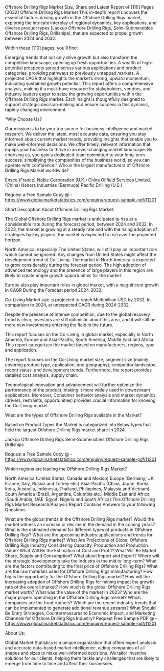 Offshore Drilling Rigs Market Size, Share and Latest Report of [110] Pages [2032]
Offshore Drilling Rigs Market This in-depth report uncovers the essential factors driving growth in the Offshore Drilling Rigs market, exploring the intricate interplay of regional dynamics, key applications, and diverse product types (Jackup Offshore Drilling Rigs, Semi-Submersibles Offshore Drilling Rigs, Drillships), that are expected to propel growth between 2024 and 2032.

Within these [110] pages, you'll find:

Emerging trends that not only drive growth but also transform the competitive landscape, opening up fresh opportunities.
A wealth of high-potential prospects spread across various applications and product categories, providing pathways to previously untapped markets.
A projected CAGR that highlights the market’s strong, upward momentum, indicating sustained growth potential.
This report offers a comprehensive analysis, making it a must-have resource for stakeholders, vendors, and industry leaders eager to seize the growing opportunities within the Offshore Drilling Rigs market. Each insight is thoughtfully designed to support strategic decision-making and ensure success in this dynamic, rapidly changing environment.

“Why Choose Us?

Our mission is to be your top source for business intelligence and market research.
We deliver the latest, most accurate data, ensuring you stay informed about current market trends, providing insights that enable you to make well-informed decisions.
We offer timely, relevant information that equips your business to thrive in an ever-changing market landscape.
By choosing us, you gain a dedicated team committed to your long-term success, simplifying the complexities of the business world, so you can operate with confidence.”
Who is the largest manufacturers of Offshore Drilling Rigs Market worldwide?

 

Ensco (France)
Noble Corporation (U.K.)
China Oilfield Services Limited. (China)
Nabors Industries (Bermuda)
Pacific Drilling (U.S.)
 

Request a Free Sample Copy @ - https://www.globalmarketstatistics.com/enquiry/request-sample-pdf/11201

 

Short Description About Offshore Drilling Rigs Market:

The Global Offshore Drilling Rigs market is anticipated to rise at a considerable rate during the forecast period, between 2024 and 2032. In 2023, the market is growing at a steady rate and with the rising adoption of strategies by key players, the market is expected to rise over the projected horizon.

North America, especially The United States, will still play an important role which cannot be ignored. Any changes from United States might affect the development trend of Co-Living. The market in North America is expected to grow considerably during the forecast period. The high adoption of advanced technology and the presence of large players in this region are likely to create ample growth opportunities for the market.

Europe also play important roles in global market, with a magnificent growth in CAGR During the Forecast period 2024-2032.

Co-Living Market size is projected to reach Multimillion USD by 2032, In comparison to 2024, at unexpected CAGR during 2024-2032.

Despite the presence of intense competition, due to the global recovery trend is clear, investors are still optimistic about this area, and it will still be more new investments entering the field in the future.

This report focuses on the Co-Living in global market, especially in North America, Europe and Asia-Pacific, South America, Middle East and Africa. This report categorizes the market based on manufacturers, regions, type and application.

The report focuses on the Co-Living market size, segment size (mainly covering product type, application, and geography), competitor landscape, recent status, and development trends. Furthermore, the report provides detailed cost analysis, supply chain.

Technological innovation and advancement will further optimize the performance of the product, making it more widely used in downstream applications. Moreover, Consumer behavior analysis and market dynamics (drivers, restraints, opportunities) provides crucial information for knowing the Co-Living market.

What are the types of Offshore Drilling Rigs available in the Market?

Based on Product Types the Market is categorized into Below types that held the largest Offshore Drilling Rigs market share In 2024.

 

Jackup Offshore Drilling Rigs
Semi-Submersibles Offshore Drilling Rigs
Drillships
 

Request a Free Sample Copy @ - https://www.globalmarketstatistics.com/enquiry/request-sample-pdf/11201

Which regions are leading the Offshore Drilling Rigs Market?

North America (United States, Canada and Mexico)
Europe (Germany, UK, France, Italy, Russia and Turkey etc.)
Asia-Pacific (China, Japan, Korea, India, Australia, Indonesia, Thailand, Philippines, Malaysia and Vietnam)
South America (Brazil, Argentina, Columbia etc.)
Middle East and Africa (Saudi Arabia, UAE, Egypt, Nigeria and South Africa)
This Offshore Drilling Rigs Market Research/Analysis Report Contains Answers to your following Questions

What are the global trends in the Offshore Drilling Rigs market? Would the market witness an increase or decline in the demand in the coming years?
What is the estimated demand for different types of products in Offshore Drilling Rigs? What are the upcoming industry applications and trends for Offshore Drilling Rigs market?
What Are Projections of Global Offshore Drilling Rigs Industry Considering Capacity, Production and Production Value? What Will Be the Estimation of Cost and Profit? What Will Be Market Share, Supply and Consumption? What about Import and Export?
Where will the strategic developments take the industry in the mid to long-term?
What are the factors contributing to the final price of Offshore Drilling Rigs? What are the raw materials used for Offshore Drilling Rigs manufacturing?
How big is the opportunity for the Offshore Drilling Rigs market? How will the increasing adoption of Offshore Drilling Rigs for mining impact the growth rate of the overall market?
How much is the global Offshore Drilling Rigs market worth? What was the value of the market In 2023?
Who are the major players operating in the Offshore Drilling Rigs market? Which companies are the front runners?
Which are the recent industry trends that can be implemented to generate additional revenue streams?
What Should Be Entry Strategies, Countermeasures to Economic Impact, and Marketing Channels for Offshore Drilling Rigs Industry?
Request Free Sample PDF @ - https://www.globalmarketstatistics.com/enquiry/request-sample-pdf/11201

About Us:

Global Market Statistics is a unique organization that offers expert analysis and accurate data-based market intelligence, aiding companies of all shapes and sizes to make well-informed decisions. We tailor inventive solutions for our clients, helping them tackle any challenges that are likely to emerge from time to time and affect their businesses.